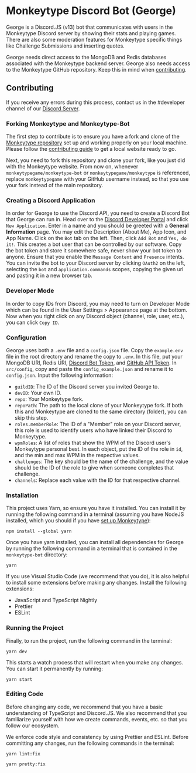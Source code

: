 # Monkeytype Discord Bot (George)

George is a Discord.JS (v13) bot that communicates with users in the Monkeytype Discord server by showing their stats and playing games. There are also some moderation features for Monkeytype specific things like Challenge Submissions and inserting quotes.

George needs direct access to the MongoDB and Redis databases associated with the Monkeytype backend server. George also needs access to the Monkeytype GitHub repository. Keep this in mind when [contributing](#contributing).

## Contributing

If you receive any errors during this process, contact us in the #developer channel of our [Discord Server](https://discord.com/invite/monkeytype).

### Forking Monkeytype and Monkeytype-Bot

The first step to contribute is to ensure you have a fork and clone of the [Monkeytype repository](https://github.com/monkeytypegame/monkeytype) set up and working properly on your local machine. Please follow the [contributing guide](https://github.com/monkeytypegame/monkeytype/blob/dev/CONTRIBUTING.md) to get a local website ready to go.

Next, you need to fork this repository and clone your fork, like you just did with the Monkeytype website. From now on, whenever `monkeytypegame/monkeytype-bot` or `monkeytypegame/monkeytype` is referenced, replace `monkeytypegame` with your GitHub username instead, so that you use your fork instead of the main repository.

### Creating a Discord Application

In order for George to use the Discord API, you need to create a Discord Bot that George can run in. Head over to the [Discord Developer Portal](https://discord.com/developers/applications/) and click `New Application`. Enter in a name and you should be greeted with a **General Information** page. You may edit the Description (About Me), App Icon, and App Name. Click on the `Bot` tab on the left. Then, click `Add Bot` and `Yes, do it!`. This creates a bot user that can be controlled by our software. Copy the bot token and store it somewhere safe, never show your bot token to anyone. Ensure that you enable the `Message Content` and `Presence` intents. You can invite the bot to your Discord server by clicking `OAuth2` on the left, selecting the `bot` and `application.commands` scopes, copying the given url and pasting it in a new browser tab.

### Developer Mode

In order to copy IDs from Discord, you may need to turn on Developer Mode which can be found in the User Settings > Appearance page at the bottom. Now when you right click on any Discord object (channel, role, user, etc.), you can click `Copy ID`.

### Configuration

George uses both a `.env` file and a `config.json` file. Copy the `example.env` file in the root directory and rename the copy to `.env`. In this file, put your MongoDB URI, Redis URI, [Discord Bot Token](#creating-a-discord-application), and [GitHub API Token](https://docs.github.com/en/enterprise-server@3.4/authentication/keeping-your-account-and-data-secure/creating-a-personal-access-token). In `src/config`, copy and paste the `config_example.json` and rename it to `config.json`.
Input the following information:

 - `guildID`: The ID of the Discord server you invited George to.
 - `devID`: Your own ID.
 - `repo`: Your Monkeytype fork.
 - `repoPath`: The path to the local clone of your Monkeytype fork. If both this and Monkeytype are cloned to the same directory (folder), you can skip this step.
 - `roles.memberRole`: The ID of a "Member" role on your Discord server, this role is used to identify users who have linked their Discord to Monkeytype.
 - `wpmRoles`: A list of roles that show the WPM of the Discord user's Monkeytype personal best. In each object, put the ID of the role in `id`, and the min and max WPM in the respective values.
 - `challenges`: The key should be the name of the challenge, and the value should be the ID of the role to give when someone completes that challenge.
 - `channels`: Replace each value with the ID for that respective channel.

### Installation

This project uses Yarn, so ensure you have it installed. You can install it by running the following command in a terminal (assuming you have NodeJS installed, which you should if you have [set up Monkeytype](#forking-monkeytype-and-monkeytype-bot)):

```
npm install --global yarn
```

Once you have yarn installed, you can install all dependencies for George by running the following command in a terminal that is contained in the `monkeytype-bot` directory:

```
yarn
```

If you use Visual Studio Code (we recommend that you do), it is also helpful to install some extensions before making any changes. Install the following extensions:

 - JavaScript and TypeScript Nightly
 - Prettier
 - ESLint

### Running the Project

Finally, to run the project, run the following command in the terminal:

```
yarn dev
```

This starts a watch process that will restart when you make any changes. You can start it permanently by running:

```
yarn start
```

### Editing Code

Before changing any code, we recommend that you have a basic understanding of TypeScript and Discord.JS. We also recommend that you familiarize yourself with how we create commands, events, etc. so that you follow our ecosystem.

We enforce code style and consistency by using Prettier and ESLint. Before committing any changes, run the following commands in the terminal:

```
yarn lint:fix
```
```
yarn pretty:fix
```
